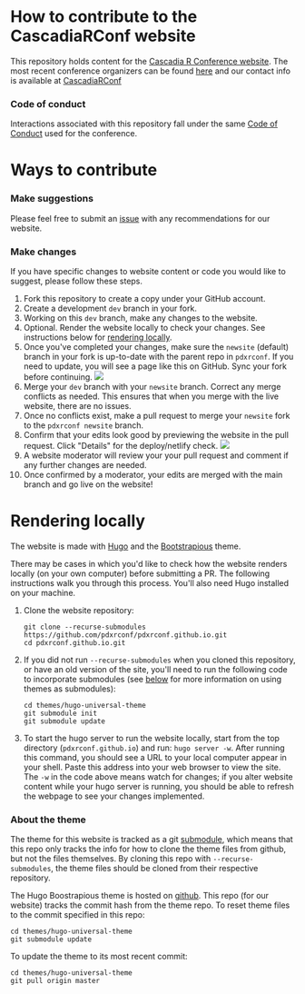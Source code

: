 # How to contribute to the CascadiaRConf website

This repository holds content for the [Cascadia R Conference website](https://cascadiarconf.org).
The most recent conference organizers can be found [here](https://cascadiarconf.org/about/) and our contact info is available at [CascadiaRConf](https://cascadiarconf.com/contact/)

### Code of conduct

Interactions associated with this repository fall under the same [Code of Conduct](https://cascadiarconf.org/policies/)
used for the conference.

# Ways to contribute
### Make suggestions

Please feel free to submit an [issue](https://github.com/pdxrconf/pdxrconf.github.io/issues) with any recommendations for our website.

### Make changes

If you have specific changes to website content or code you would like to suggest,
please follow these steps.

1. Fork this repository to create a copy under your GitHub account.
2. Create a development `dev` branch in your fork.
3. Working on this `dev` branch, make any changes to the website.
4. Optional. Render the website locally to check your changes. See instructions below for [rendering locally](#rendering-locally).
5. Once you've completed your changes, make sure the `newsite` (default) branch in your fork is up-to-date with the parent repo in `pdxrconf`. If you need to update, you will see a page like this on GitHub. Sync your fork before continuing.
   ![](https://github.com/pdxrconf/pdxrconf.github.io/blob/newsite/static/img/screenshot/fork_update.png?raw=true)
7. Merge your `dev` branch with your `newsite` branch. Correct any merge conflicts as needed. This ensures that when you merge with the live website, there are no issues.
8. Once no conflicts exist, make a pull request to merge your `newsite` fork to the `pdxrconf newsite` branch.
9. Confirm that your edits look good by previewing the website in the pull request. Click "Details" for the deploy/netlify check.
    ![](https://github.com/pdxrconf/pdxrconf.github.io/blob/newsite/static/img/screenshot/fork_PR.png?raw=true)
10. A website moderator will review your your pull request and comment if any further changes are needed.
11. Once confirmed by a moderator, your edits are merged with the main branch and go live on the website!

# Rendering locally

The website is made with [Hugo](https://gohugo.io/)
and the [Bootstrapious](https://bootstrapious.com/free-templates) theme.

There may be cases in which you'd like to check how the website renders locally (on your own computer)
before submitting a PR.
The following instructions walk you through this process.
You'll also need Hugo installed on your machine.

1. Clone the website repository: 

    ```
    git clone --recurse-submodules https://github.com/pdxrconf/pdxrconf.github.io.git
    cd pdxrconf.github.io.git
    ```  

2. If you did not run `--recurse-submodules` when you cloned this repository,
or have an old version of the site,
you'll need to run the following code to incorporate submodules (see [below](#about-the-theme) for more information on using themes as submodules):

    ```
    cd themes/hugo-universal-theme
    git submodule init
    git submodule update
    ```

3. To start the hugo server to run the website locally,
start from the top directory (`pdxrconf.github.io`) and run: `hugo server -w`.
After running this command,
you should see a URL to your local computer appear in your shell.
Paste this address into your web browser to view the site.
The `-w` in the code above means watch for changes;
if you alter website content while your hugo server is running,
you should be able to refresh the webpage to see your changes implemented.

### About the theme

The theme for this website is tracked as a git [submodule](https://git-scm.com/book/en/v2/Git-Tools-Submodules), which means that this repo only tracks the info for how to clone the theme files from github, but not the files themselves. 
By cloning this repo with `--recurse-submodules`, the theme files should be cloned from their respective repository. 

The Hugo Boostrapious theme is hosted on [github](https://github.com/devcows/hugo-universal-theme). 
This repo (for our website) tracks the commit hash from the theme repo. To reset theme files to the commit specified in this repo: 

```
cd themes/hugo-universal-theme
git submodule update
```

To update the theme to its most recent commit: 

```
cd themes/hugo-universal-theme
git pull origin master
```
